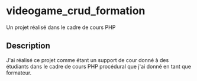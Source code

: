 # videogame_crud_formation
Un projet réalisé dans le cadre de cours PHP


## Description
J'ai réalisé ce projet comme étant un support de cour donné à des étudiants dans le cadre de cours PHP procédural que j'ai donné en tant que formateur.
